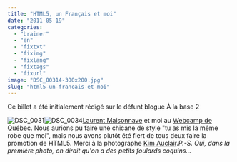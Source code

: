 ```yaml
---
title: "HTML5, un Français et moi"
date: "2011-05-19"
categories: 
  - "brainer"
  - "en"
  - "fixtxt"
  - "fiximg"
  - "fixlang"
  - "fixtags"
  - "fixurl"
image: "DSC_00314-300x200.jpg"
slug: "html5-un-francais-et-moi"
---
```


Ce billet a été initialement rédigé sur le défunt blogue À la base 2

![](images/DSC_00314-300x200.jpg "DSC_0031")![](images/DSC_0034-300x200.jpg "DSC_0034")[Laurent Maisonnave](https://zelaurent.com/) et moi au [Webcamp de Québec](https://ca.eventbrite.com/event/1460870503). Nous aurions pu faire une chicane de style "tu as mis la même robe que moi", mais nous avons plutôt été fiert de tous deux faire la promotion de HTML5. Merci à la photographe [Kim Auclair](https://kimauclair.ca/blog/)._P.-S. Oui, dans la première photo, on dirait qu'on a des petits foulards coquins..._
